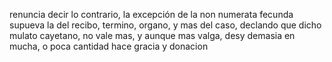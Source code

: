 renuncia decir lo contrario, la excepción de la non numerata fecunda supueva la del recibo, termino, organo, y mas del caso, declando que dicho mulato cayetano, no vale mas, y aunque mas valga, desy demasia en mucha, o poca cantidad hace gracia y donacion